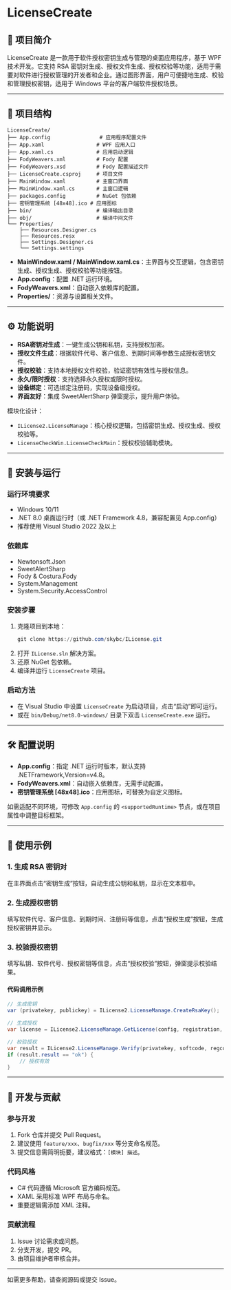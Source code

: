 # LicenseCreate

## 📌 项目简介

LicenseCreate 是一款用于软件授权密钥生成与管理的桌面应用程序，基于 WPF 技术开发。它支持 RSA 密钥对生成、授权文件生成、授权校验等功能，适用于需要对软件进行授权管理的开发者和企业。通过图形界面，用户可便捷地生成、校验和管理授权密钥，适用于 Windows 平台的客户端软件授权场景。

---

## 📂 项目结构

```
LicenseCreate/
├── App.config                # 应用程序配置文件
├── App.xaml                 # WPF 应用入口
├── App.xaml.cs              # 应用启动逻辑
├── FodyWeavers.xml          # Fody 配置
├── FodyWeavers.xsd          # Fody 配置描述文件
├── LicenseCreate.csproj     # 项目文件
├── MainWindow.xaml          # 主窗口界面
├── MainWindow.xaml.cs       # 主窗口逻辑
├── packages.config          # NuGet 包依赖
├── 密钥管理系统 [48x48].ico # 应用图标
├── bin/                     # 编译输出目录
├── obj/                     # 编译中间文件
└── Properties/
    ├── Resources.Designer.cs
    ├── Resources.resx
    ├── Settings.Designer.cs
    └── Settings.settings
```

- **MainWindow.xaml / MainWindow.xaml.cs**：主界面与交互逻辑，包含密钥生成、授权生成、授权校验等功能按钮。
- **App.config**：配置 .NET 运行环境。
- **FodyWeavers.xml**：自动嵌入依赖库的配置。
- **Properties/**：资源与设置相关文件。

---

## ⚙️ 功能说明

- **RSA密钥对生成**：一键生成公钥和私钥，支持授权加密。
- **授权文件生成**：根据软件代号、客户信息、到期时间等参数生成授权密钥文件。
- **授权校验**：支持本地授权文件校验，验证密钥有效性与授权信息。
- **永久/限时授权**：支持选择永久授权或限时授权。
- **设备绑定**：可选绑定注册码，实现设备级授权。
- **界面友好**：集成 SweetAlertSharp 弹窗提示，提升用户体验。

模块化设计：
- `ILicense2.LicenseManage`：核心授权逻辑，包括密钥生成、授权生成、授权校验等。
- `LicenseCheckWin.LicenseCheckMain`：授权校验辅助模块。

---

## 🚀 安装与运行

### 运行环境要求

- Windows 10/11
- .NET 8.0 桌面运行时（或 .NET Framework 4.8，兼容配置见 App.config）
- 推荐使用 Visual Studio 2022 及以上

### 依赖库

- Newtonsoft.Json
- SweetAlertSharp
- Fody & Costura.Fody
- System.Management
- System.Security.AccessControl

### 安装步骤

1. 克隆项目到本地：
   ```powershell
   git clone https://github.com/skybc/ILicense.git
   ```
2. 打开 `ILicense.sln` 解决方案。
3. 还原 NuGet 包依赖。
4. 编译并运行 `LicenseCreate` 项目。

### 启动方法

- 在 Visual Studio 中设置 `LicenseCreate` 为启动项目，点击“启动”即可运行。
- 或在 `bin/Debug/net8.0-windows/` 目录下双击 `LicenseCreate.exe` 运行。

---

## 🛠️ 配置说明

- **App.config**：指定 .NET 运行时版本，默认支持 .NETFramework,Version=v4.8。
- **FodyWeavers.xml**：自动嵌入依赖库，无需手动配置。
- **密钥管理系统 [48x48].ico**：应用图标，可替换为自定义图标。

如需适配不同环境，可修改 `App.config` 的 `<supportedRuntime>` 节点，或在项目属性中调整目标框架。

---

## 🧪 使用示例

### 1. 生成 RSA 密钥对

在主界面点击“密钥生成”按钮，自动生成公钥和私钥，显示在文本框中。

### 2. 生成授权密钥

填写软件代号、客户信息、到期时间、注册码等信息，点击“授权生成”按钮，生成授权密钥并显示。

### 3. 校验授权密钥

填写私钥、软件代号、授权密钥等信息，点击“授权校验”按钮，弹窗提示校验结果。

#### 代码调用示例

```csharp
// 生成密钥
var (privatekey, publickey) = ILicense2.LicenseManage.CreateRsaKey();

// 生成授权
var license = ILicense2.LicenseManage.GetLicense(config, registration, data);

// 校验授权
var result = ILicense2.LicenseManage.Verify(privatekey, softcode, regcode, license);
if (result.result == "ok") {
    // 授权有效
}
```

---

## 🔧 开发与贡献

### 参与开发

1. Fork 仓库并提交 Pull Request。
2. 建议使用 `feature/xxx`、`bugfix/xxx` 等分支命名规范。
3. 提交信息需简明扼要，建议格式：`[模块] 描述`。

### 代码风格

- C# 代码遵循 Microsoft 官方编码规范。
- XAML 采用标准 WPF 布局与命名。
- 重要逻辑需添加 XML 注释。

### 贡献流程

1. Issue 讨论需求或问题。
2. 分支开发，提交 PR。
3. 由项目维护者审核合并。

---

如需更多帮助，请查阅源码或提交 Issue。
